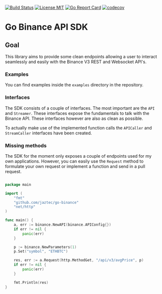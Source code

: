 [![Build Status](https://www.travis-ci.com/jaztec/go-binance.svg?branch=main)](https://www.travis-ci.com/jaztec/go-binance)
[![License MIT](https://img.shields.io/badge/License-MIT-brightgreen.svg)](https://github.com/jaztec/go-binance/blob/master/LICENSE)
[![Go Report Card](https://goreportcard.com/badge/github.com/jaztec/go-binance)](https://goreportcard.com/report/github.com/jaztec/go-binance)
[![codecov](https://codecov.io/gh/jaztec/go-binance/branch/main/graph/badge.svg?token=VYL719M4RA)](https://codecov.io/gh/jaztec/go-binance)

# Go Binance API SDK

## Goal 

This library aims to provide some clean endpoints allowing a user to interact seamlessly and easily with the 
Binance V3 REST and Websocket API's.

### Examples

You can find examples inside the `examples` directory in the repository.

### Interfaces

The SDK consists of a couple of interfaces. The most important are the `API` and `Streamer`. These interfaces expose
the fundamentals to talk with the Binance API. These interfaces however are also as clean as possible.

To actually make use of the implemented function calls the `APICaller` and `StreamCaller` interfaces have been created.

### Missing methods

The SDK for the moment only exposes a couple of endpoints used for my own applications. However, you can easily use the
`Request` method to formulate your own request or implement a function and send in a pull request.

```go

package main

import (
	"fmt"
	"github.com/jaztec/go-binance"
	"net/http"
)

func main() {
	a, err := binance.NewAPI(binance.APIConfig{})
	if err != nil {
		panic(err)
	}

	p := binance.NewParameters(1)
	p.Set("symbol", "ETHBTC")

	res, err := a.Request(http.MethodGet, "/api/v3/avgPrice", p)
	if err != nil {
		panic(err)
	}

	fmt.Println(res)
}

```